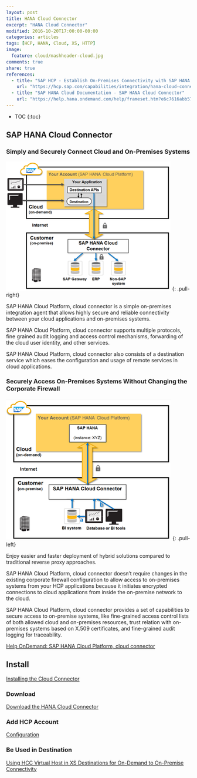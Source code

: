 ```yaml
---
layout: post
title: HANA Cloud Connector
excerpt: "HANA Cloud Connector"
modified: 2016-10-20T17:00:00-00:00
categories: articles
tags: [HCP, HANA, Cloud, XS, HTTP]
image:
  feature: cloud/mashheader-cloud.jpg
comments: true
share: true
references:
  - title: "SAP HCP - Establish On-Premises Connectivity with SAP HANA Cloud Platform, cloud connector"
    url: "https://hcp.sap.com/capabilities/integration/hana-cloud-connector.html"
  - title: "SAP HANA Cloud Documentation - SAP HANA Cloud Connector"
    url: "https://help.hana.ondemand.com/help/frameset.htm?e6c7616abb5710148cfcf3e75d96d596.html"
---
```


* TOC
{:toc}


## SAP HANA Cloud Connector

### Simply and Securely Connect Cloud and On-Premises Systems

![Cloud Connector Arc](/images/cloud/hcp/hana-cloud-connector-arc.png)
{: .pull-right}

SAP HANA Cloud Platform, cloud connector is a simple on-premises integration agent that allows highly secure and reliable connectivity between your cloud applications and on-premises systems.

SAP HANA Cloud Platform, cloud connector supports multiple protocols, fine grained audit logging and access control mechanisms, forwarding of the cloud user identity, and other services.

SAP HANA Cloud Platform, cloud connector also consists of a destination service which eases the configuration and usage of remote services in cloud applications.

### Securely Access On-Premises Systems Without Changing the Corporate Firewall

![Cloud Connector Arc](/images/cloud/hcp/hana-cloud-connector-arc2.png)
{: .pull-left}

Enjoy easier and faster deployment of hybrid solutions compared to traditional reverse proxy approaches.

SAP HANA Cloud Platform, cloud connector doesn’t require changes in the existing corporate firewall configuration to allow access to on-premises systems from your HCP applications because it initiates encrypted connections to cloud applications from inside the on-premise network to the cloud.

SAP HANA Cloud Platform, cloud connector provides a set of capabilities to secure access to on-premise systems, like fine-grained access control lists of both allowed cloud and on-premises resources, trust relation with on-premises systems based on X.509 certificates, and fine-grained audit logging for traceability.

[Help OnDemand: SAP HANA Cloud Platform, cloud connector](https://help.hana.ondemand.com/help/frameset.htm?e6c7616abb5710148cfcf3e75d96d596.html)

## Install

[Installing the Cloud Connector](https://help.hana.ondemand.com/help/frameset.htm?57ae3d62f63440f7952e57bfcef948d3.html)

### Download

[Download the HANA Cloud Connector](https://tools.hana.ondemand.com/#cloud)

### Add HCP Account

[Configuration](https://help.hana.ondemand.com/help/frameset.htm?db9170a7d97610148537d5a84bf79ba2.html)

### Be Used in Destination

[Using HCC Virtual Host in XS Destinations for On-Demand to On-Premise Connectivity](https://help.hana.ondemand.com/help/frameset.htm?0022f78f5d4d4e858c909b2d06286343.html)

[1]:https://account.hanatrial.ondemand.com/cockpit